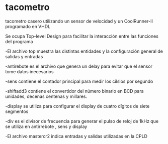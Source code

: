 # tacometro
tacometro casero utilizando un sensor de velocidad y un CoolRunner-II programado en VHDL

Se ocupa Top-level Design para facilitar la interacción entre las funciones del programa

-El archivo top muestra las distintas entidades y la configuración general de salidas y entradas

-antirebote es el archivo que genera un delay para evitar que el sensor tome datos inecesarios

-sens contiene el contador principal para medir los cilslos por segundo

-shiftadd3 contiene el convertidor del número binario en BCD para unidades, decenas centenas y millares.

-display se utiliza para configurar el display de cuatro dígitos de siete segmentos

-div es el divisor de frecuencia para generar el pulso de reloj de 1kHz que se utiliza en antirrebote , sens y display

-El archivo mastercr2 indica entradas y salidas utilizadas en la CPLD
